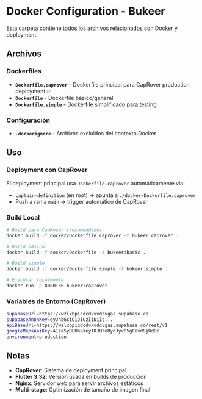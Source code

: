 # Docker Configuration - Bukeer

Esta carpeta contiene todos los archivos relacionados con Docker y deployment.

## Archivos

### Dockerfiles
- **`Dockerfile.caprover`** - Dockerfile principal para CapRover production deployment ✅
- **`Dockerfile`** - Dockerfile básico/general
- **`Dockerfile.simple`** - Dockerfile simplificado para testing

### Configuración
- **`.dockerignore`** - Archivos excluidos del contexto Docker

## Uso

### Deployment con CapRover
El deployment principal usa `Dockerfile.caprover` automáticamente via:
- `captain-definition` (en root) → apunta a `./docker/Dockerfile.caprover`
- Push a rama `main` → trigger automático de CapRover

### Build Local
```bash
# Build para CapRover (recomendado)
docker build -f docker/Dockerfile.caprover -t bukeer:caprover .

# Build básico
docker build -f docker/Dockerfile -t bukeer:basic .

# Build simple
docker build -f docker/Dockerfile.simple -t bukeer:simple .

# Ejecutar localmente
docker run -p 8080:80 bukeer:caprover
```

### Variables de Entorno (CapRover)
```bash
supabaseUrl=https://wzlxbpicdcdvxvdcvgas.supabase.co
supabaseAnonKey=eyJhbGciOiJIUzI1NiIs...
apiBaseUrl=https://wzlxbpicdcdvxvdcvgas.supabase.co/rest/v1
googleMapsApiKey=AIzaSyDEUekXeyIKJUreRydJyv05gCexdSjUdBc
environment=production
```

## Notas
- **CapRover**: Sistema de deployment principal
- **Flutter 3.32**: Versión usada en builds de producción
- **Nginx**: Servidor web para servir archivos estáticos
- **Multi-stage**: Optimización de tamaño de imagen final